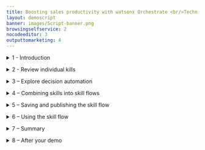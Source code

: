 ```yaml
---
title: Boosting sales productivity with watsonx Orchestrate <br/>Technical Sales Level 3 demo
layout: demoscript
banner: images/Script-banner.png
browsingselfservice: 2
nocodeeditor: 3
outputtomarketing: 4
---
```


<span id="top"></span>


<inline-notification text="<strong><strong>Attention: under construction</strong> Please do not use."></inline-notification>

<details markdown="1">

<summary>1 - Introduction</summary>

This demo shows you how to present watsonx Orchestrate’s the core capabilities and its value proposition using a business scenario set in an insurance sales office. You’ll see how individual skills are used, take a brief look at decision automation, then implement an upsell process for a hypothetical insurance brokerage by combing skills together into a sequence called a skill flow.

In this hypothetical insurance brokerage, sales agents spend their time across many tasks while constantly context switching between multiple applications to do their jobs. A large part of any successful insurance seller’s time should be spent servicing existing clients, but an important part of being a great sales agent is finding new business and building pipeline.

Prior to watsonx Orchestrate, agents in this insurance office dedicated a few hours per week to sending prospecting emails for upsell and cross-sell opportunities, as well as building pipeline. To do this, a typical insurance seller would:

1.	Search the customer relationship management (CRM) system for customers that meet certain cross-sell criteria.
2.	Determine the best cross-sell products to offer each customer.
3.	Write a customized email from a template.
4.	Send the email to the selected customer.

Unfortunately, agents in this office are facing several challenges that prevent them from performing at their best:
- Effectively searching their CRM system for sales opportunities is time consuming and requires a lot of skill… skills that not everyone on the team possesses, especially new hires who need to be trained.<br/>
- Matching customer circumstances to the most optimal and competitive products is time consuming and requires expert product knowledge. The information about products, customers, and policies is spread over multiple systems and spreadsheets.<br/>
- Multiple systems and applications are used to perform customer outreach (a CRM search, Outlook, and so on). It takes time to switch between these applications to find the required information. Data is copied and pasted between applications and inevitably errors are made.<br/>
- Multiple systems and applications are used to perform customer outreach (a CRM search, Outlook, and so on). It takes time to switch between these applications to find the required information. Data is copied and pasted between applications and inevitably errors are made.<br/>
- There isn’t time to create a personalized email for each customer. Instead, sellers use templates…but they know that the emails that are produced this way are often ignored by their customers because they are not engaging.<br/>

This demo shows how the prospecting work in this scenario can be done more effectively with watsonx Orchestrate by creating a sequence of skills that perform the multiple steps of the upsell process using a skill flow. A skill flow is a sequence of skills where the inputs and outputs of individual skills are wired together to reduce data entry.

Here is what this demonstration highlights:
- First, data is extracted from a system that leverages a pre-configured search to find customers with recent life events.
- Then, these customers are matched to the most suitable and competitive products by using an AI-infused automation that represents the digitized business knowledge of a product expert.
- Finally, instead of using an email template, a built-in skill that uses the IBM Granite generative AI model is used to create a marketing email. This model is designed for the enterprise and trained on trusted enterprise data, so it can be trusted to produce content suitable for business use cases.

Let’s get started.
 
<br/>

**[Go to top](#top)**

</details>

<span id="spanID"></span>
<details markdown="1">


<summary>2 - Review individual kills </summary>

<br/>


| :--- | :--- |
| **Narration** | IBM watsonx Orchestrate comes with a catalog of out-of-the-box skills, such as Workday, Monday, Outlook, etc. Additional skills can be added to the catalog that work with existing services using OpenAPI or run on IBM Cloud Pak for Business Automation. Let’s begin by opening the catalog.|
| **Action** &nbsp; 2.0.1 | Click the **navigation hamburger** menu icon **(A)**, then select **Skill catalog (B)** from the left menu.|
| **Action** &nbsp; 2.0.2 | When the **Choose a skill set to view skill catalog** window opens, select the **Personal skills tile (A)**, then click **Go to skill catalog (B)**.|
| **Narration** | Skills are grouped by application, such as Microsoft Teams or Salesforce. New skills are added to the watsonx Orchestrate catalog with each release. <br/><br/>When an out-of-the-box skill is not available, builders can create new skills from several sources, including: <br/> 1. **Open APIs**: Skills are generated from OpenAPI specifications.<br/> 2. **Embedded Automations**: Decision and workflow skills are created by using the built-in automation builder.<br/> 3. **IBM Cloud Pak for Business Automation/RPA**: Skills are generated for automation services and robotic process automation (RPA) bots. <br/> 4. **Composite skill flows**: Individual skills are combined into a sequence.<br/><br/>OpenAPI is a specification for documenting and standardizing the design and behavior of web APIs. An OpenAPI file provides the detailed outline of how a particular API works, including its operations, endpoints, data types, request and response formats and authentication methods.<br/><br/> Oecision automations and skill flows are covered in a later section, but first you’ll see how an individual skill based on an OpenAPI performs a customer search in this fictitious insurance company used at the start of the upsell process.|


| **2.1** | **Customer search** |
| :--- | :--- |
| **Narration** |  The first task in the upsell process is to perform a predefined search against the customer system to find customers that have recent life events. This functionality is provided to users through the **Get a list of customers** skill.<br/><br/>Let’s open the chat window to run this skill.|
| **Action** &nbsp; 2.1.1 | Click the **hamburger navigation** menu icon **(A)** and select **Chat (B)** from the left menu. |
| **Action** &nbsp; 2.1.2 | CClick the **Skills** menu and select **Personal skills** if not already selected. |
| **Narration** |In watsonx Orchestrate, skills are organized into apps. Users can click on their app tiles to run the skills they contain, or they can type a phrase to run the skill, such as **Write an upsell email for my customers**.  |
| **Action** &nbsp; 2.1.3 | Click on the tile **Get a list of customers with …** tile to run the skill and fetch customers from the CRM system. |
| **Narration** | The results from this skill are shown in a table. All the listed customers have recent life events that could be used for cross-sell and upsell purposes. This skill has used a predefined search against the CRM system and provides an insurance seller with a list of potential upsell opportunities. This took just a few seconds and was done without having to use the CRM system directly or require CRM expertise. This skill is already useful as a standalone skill, but as we will soon see, combining its output with other skills can make it far more useful and powerful. |

| **2.2** | **Product upsell automation** |
| :--- | :--- |
| **Narration** | The next skill is the upsell skill. This skill uses an embedded decision automation engine to match customers to upsell and cross-sell offers. <br/><br/>This skill is run by clicking on its corresponding tile or by entering a prompt such as **“upsell”** into the chat window.|
| **Action** &nbsp; 2.2.1 | Enter **“upsell”** into the chat prompt and press **Enter** key **(A)**. Alternatively click on the tile associated with the skill **(B)**. |
| **Narration** | To use this skill, the user must enter details about a customer, such as a recent life event, their age, and any current products they have purchased. In this example, just the name is provided so that a default response is returned. |
| **Action** &nbsp; 2.2.2 | Enter a person’s name into the **name** field **(A)**, then click the **Apply** button **(B)**. |
| **Narration** | The results from the ‘Product Upsell’ automation are displayed. These results contain a product recommendation for the selected customer and were provided almost instantly. This is another huge time saving for the sales agent; but in addition to the product recommendation the results also contain a prompt that can be used by a foundation model such as IBM Granite, to generate a personalized marketing email. <br/><br/>Just like the customer search skill, the value of this skill is obvious because manual data entry is time consuming and can introduce errors… but watsonx Orchestrate can autofill this information once the skill is part of a skill flow.|

| **2.3** | **Email generation** |
| :--- | :--- |
| **Narration** | The last individual skill is **Generate an email**. This skill uses the IBM Granite foundation model to generate an email based on a prompt. <br/><br/>This skill is run by clicking on its corresponding tile or by entering a prompt such as **“generate an email”** into the chat window.|
| **Action** &nbsp; 2.3.1 | Enter **“generate an email”** into the chat prompt and press **Enter** key **(A)**. Alternatively click on the tile associated with the skill **(B)**. |
| **Action** &nbsp; 2.3.2 | Copy the **prompt** text produced by the **L3_Upsell** skill **(A)** and paste it into the **Input instruction** panel **(B)**, then click **Apply (C)**. |
| **Narration** | Content generation will take approximately 30 seconds. IBM watsonx Granite is used to generate the email body. This model is trained on trusted enterprise data, with additional layers of protection, so you can be certain it will not produce harmful or inappropriate content.|

<br/>

**[Go to top](#top)**

</details>

<span id="spanID"></span>
<details markdown="1">

<summary>3 – Explore decision automation </summary>

<br/>

| :--- | :--- |
| **Narration** |The ‘L3_Upsell’ automation skill represents the digitized knowledge of a product expert and matches customers to upsell and cross-sell offers. It does this using prescriptive AI, where the decision-making process used by an expert has been transformed into a decision model. Within the decision model, the product upsell logic is represented in natural language and decision tables that ensures that the logic remains clear and simple to non-technical users. Furthermore, the no-code tools in watsonx Orchestrate Automation Builder enable non-technical users to create, test and maintain the decision logic to adapt to changing circumstances. <br><br/>Let’s see how this skill’s business logic is managed with watsonx Orchestrates’ Automation Builder.|
| **Action** &nbsp; 3.1 | Click the **hamburger navigation** menu icon **(A)**, then select **Automations (B)** from the left menu. |
| **Action** &nbsp; 3.2 | Enter the unique reference **“XXddmmyy”** that corresponds to your decision model in the **search** field **(A)** and press **Enter**, then click on the tile that corresponds to your automation **(B)**. |
| **Narration** | This decision model shows the structure of the decision-making process. Data feeding the model is shown at the bottom of the diagram and represented by the green input nodes. In this example, the input data is the customer record and the recent change. This data passes through intermediate decision nodes that incrementally infer new information by using business rules. The output decision node is shown with a dark blue line and produces the decision result. <br/><br/>In this example, the decision model determines the best product for the selected customer and produces a GenAI prompt along with some tuning parameters so that a generative AI model can create a marketing outreach email. <br/><br/>The decision nodes contain the business rules that perform the logic to build the prompt. The ‘Initial Instruction’ node uses the customer’s name to form the instructions that are passed to the generative model such as ‘You are an insurance salesman, write a marketing email for your customer John Collins’. The Product Recommendation node determines the most appropriate product to recommend to the customer based on their age, recent life events and existing products they hold.<br/>/<br/>The output from these intermediate decision nodes is brought together in the top node called **Upsell prompt**. This node produces the final output from the decision model based on the intermediate results. <br/><br/>Let’s take a closer look at the product recommendation logic.|
| **Action** &nbsp; 3.3 | Click the **Product recommendation** node **(A)** then select the **Logic** tab **(B)** in the **Product recommendation** section that appears on the right. |
| **Narration** | The rules that are applied in this decision node are shown on the right of this screen. Note how there is a decision table called **Product recommendation**. This table houses the main logic, a business rule to check for duplicate recommendations for products already held, and a default rule that will apply if no other product recommendations can be made.<br/><br/>Let’s take a closer look at the product recommendation decision table.|
| **Action** &nbsp; 3.4 | Click the **Product recommendation** decision table. |
| **Narration** | Decision tables are useful when many rules will share the same structure and it is helpful to view them together. In this example, every row in the table represents a rule that reasons over the customers recent change, along with their age, to determine a product recommendation. In this example, the recent change and customer age are both used as condition columns and shown on the left. The column on the right is the action column and provides the product recommendation. <br/><br/>Decision tables can contain more condition columns and multiple action columns to represent complex logic, but the logic will remain clear and maintainable. Many decision tables can work together to implement very complex logic, whilst keeping the logic clear and readable to non-technical users. <br/><br/>IBM watsonx Orchestrate’s Automation builder also includes a preview capability to test the results produced by the decision model. Clicking the Play icon in the top-right corner opens the preview window.|
| **Action** &nbsp; 3.5 | Click the **Play** icon in the top-right corner of the screen. |
| **Narration** | Run a test scenario. |
| **Action** &nbsp; 3.6 | Click the **Preview** button. |
| **Narration** | The rules are run, and the results are displayed. At the top is the final output, but below this we can also see all the intermediate results as the data passed through the decision model. By clicking the show more link, we can expand the final output and see the complete information returned from the decision. This contains the product recommendation, the GenAI prompt and the min/max tokens that control the content length. |
| **Action** &nbsp; 3.7 | Click the **Show more** button. |
| **Narration** | Many test scenarios can be created, these are run by selecting them and pressing preview. |
| **Action** &nbsp; 3.8 | Click the drop-down arrow **(A)** in the **Test data** section and select another scenario, then click the **Preview** button **(B)**. |
| **Narration** | Once the business logic is ready, it is deployed as a skill that can be invoked from the chat window directly, or it can be combined with other skills in a skill flow. |

<br/>

**[Go to top](#top)**

</details>

<span id="spanID"></span>
<details markdown="1">

<summary>4 – Combining skills into skill flows </summary>

<br/>


| :--- | :--- |
| **Narration** | Individual skills can be useful when used in isolation, but greater value can be unlocked when they are combined into skill flows.  |
| **Action** &nbsp; 4.1 | Click the **hamburger navigation** menu icon **(A)** and select **Skills and apps (B)** from the left menu. |
| **Narration** | IBM watsonx Orchestrate provides access to a broad range of skills that help users perform their daily tasks. It comes with a collection of out-of-the-box, ready-to-use skills that range from working with productivity tools to providing deep analytical insights. <br/><br/>IBM watsonx Orchestrate developers, called ‘Builders,’ can create customized skills like the customer search and product upsell skills described earlier. As individual skills they are useful on their own, but combining them together can save an insurance sellers time, avoid errors, and produce better results. <br/><br/>Skill flows connect multiple skills together by using a low-code flow editor. In this example, a skill flow is created to combine the customer search skill with the product upsell decision and then generate a marketing email for a selected customer. |
| **Action** &nbsp; 4.2 | Click on **Add skills (A)**, then select **Create a skill flow (B)**. |
| **Narration** |The skill flow requires a unique name. |
| **Action** &nbsp; 4.3 | Click the **Pencil** icon **(A)** and when the **Edit Skill flow details** section opens on the right, enter a name for the skill flow using the template Upsell **XXddmmyy (B)**. Now click the **Save** button **(C)**. |
| **Action** &nbsp; 4.4 | Click the **+** icon. <br/><br/> Note: You are using a shared demo tenant. Use the unique reference added to your skill names to find them in the catalog. It’s a good idea to keep this reference in your clipboard history so it can be pasted into the skill search panel. |
| **Narration** | On demo tenants a unique reference is used to locate the demo skills in the catalog. (This is only necessary on demo tenants, ordinarily these skills would be found by using just their name.) |
| **Action** &nbsp; 4.5 | Enter the unique reference for your skills (**XXddmmyy**) into the **filter** panel and press **Enter** to filter the results. |
| **Narration** | The first skill we need performs a customer search and it’s contained in the **CRM** tile. <br/><br/>Note: This skill collection contains one skills; Get Customers with recent life events … that performs the customer search. |
| **Action** &nbsp; 4.6 | Click the **CRM** tile. <br/><br/>Note: This skill collection contains one skills; Get Customers with recent life events … that performs the customer search.|
| **Action** &nbsp; 4.7 | Click **Add Skill** within the **Get Customers with recent life events …** tile.|
| **Narration** | Add the next skill by clicking the **Plus** icon again, searching with the unique reference, then adding the skill. |
| **Action** &nbsp; 4.8 | Click the **+** icon to the left of the end node. |
| **Action** &nbsp; 4.9 | Enter the unique identifier for your skills (**XXddmmyy**) and press **Enter** to filter the results. |
| **Action** &nbsp; 4.10| Click on the **L3_Upsell** tile with the unique reference you used. |
| **Action** &nbsp; 4.11 | On the **L3_Upsell_XXddmmyy** tile, click **Add skill**. |
| **Narration** |Add the third skill by clicking the **Plus** icon again. |
| **Action** &nbsp; 4.12 | Click the **+** icon to the left of the end node. |
| **Action** &nbsp; 4.13 | Enter **“watsonx”** into the **Search** field and press **Enter** to filter the results.|
| **Action** &nbsp; 4.14| Click the **watsonx.ai** collection tile. |
| **Action** &nbsp; 4.15 | Click **Add Skill** within the **Generate an email** tile. |
| **Narration** |In this demo, an input form is used instead of one of the built-in email skills. This is done to avoid some additional setup, but from the user’s perspective the results are the same. The input form contains the same fields as the built-in email skill and allow us to map the various skill outputs together to build the final output. |
| **Action** &nbsp; 4.16 | Click the + icon to the left of the end node.|
| **Action** &nbsp; 4.17 | Type **“forms”** and press **Enter** to filter the results **(A)**, click **Custom forms (B)**. |
| **Action** &nbsp; 4.18 | Click **Add skill** within the **Input form** tile.<br/><br/>Note: Your skill flow should now resemble the following example and have four skills.|
| **Narration** | Each skill can have one or more inputs and outputs. The skill flow editor allows builders to easily map the output from one skill into another. The first skill in this skill flow (**Get a list of customers with recent life events**) doesn’t require any configuration. But, the **L3_Upsell** skill needs to be configured to map the output from the **Get a list of customers** skill into its appropriate inputs. |
| **Action** &nbsp; 4.19 | Configure the input form for **L3_Upsell_XXddmmyy** skill by performing the following steps: <br/>A. Select the **L3_Upsell_XXddmmyy** tile.<br/>B. Click **Input** to select the input form.<br/>C. Turn on the **Hide this input form from the user** option.|
| **Narration** | Now the data can be mapped, starting with the customer’s age. |
| **Action** &nbsp; 4.20 | Map the customer age input field of the skill by performing the following steps:<br/>A. Click the field **theCustomer.age**.<br/>B. Select **Get a list of customers with recent life events** from the available mappings.|
| **Action** &nbsp; 4.21 | Scroll down and select **age**. |
| **Narration** |Mapping data can be done manually, but in some cases it’s easier to let the skill flow editor generate mapping suggestions for you. |
| **Action** &nbsp; 4.22 | Click **Generate mapping suggestions**.|
| **Narration** | Not all mappings can be generated. Later in the skill flow there will be multiple options, and as such, manual mapping will be required.  |
| **Action** &nbsp; 4.23 | Map the remaining field. Scroll down and click **theCustomer.listOfCurrentProducts (A)**, then select **Get a list of customers with recent life events (B)**. |
| **Action** &nbsp; 4.24 | Select **current_products** from the list of available mappings.|
| **Narration** | The for the L3_Upsell skill output form requires no configuration, but typically this output would be hidden as the user doesn’t need to see or edit the results. It will be left visible in this demo so that when the skill flow runs the output will be available for review.<br/><br/>The **Generate an email** skill creates the email body from the prompt received from the **L3_Upsell** decision skill.  |
| **Action** &nbsp; 4.25 | Configure the input form for **Generate an email** by performing the following steps: <br/>A. Select the **Generate an email** tile in the skill flow.<br/>B. Select the **Input** tab.|
| **Action** &nbsp; 4.26 | Map the **Input instruction** field by performing the following steps:<br/>A. Click on the **Input instruction** field.<br/>B. From **Available Mappings Skills** select the **L3_Upsell_XXddmmyy** skill.<br/><br/>C. Select **prompt**.|
| **Narration** | The **Generate an email** output form can be hidden as the output will be available to view in the next skill. |
| **Action** &nbsp; 4.27 | Configure the **Generate an email** output form by performing the following steps: <br/>A. Click the **Generate an email** tile.<br/>B. Select the **Output** tab to select the output form.<br/>C. Turn on the **Hide this input form from the user** option.|
| **Narration** | Following email content generation, an input form will be used to display the output and allow the sales agent to check the output for accuracy. The agent can also make any modifications before the response is sent to their customer. <br/><br/>The form is built by repeatedly adding input fields. |
| **Action** &nbsp; 4.28| Configure the input form by performing the following steps: <bt/>A. Select the Input form tile from the skill flow at the top of the screen.<br/>B. Enter a title for the form in the Form title field, for example “Send email”.<br/><br/>C. Click Add input field.<br/>D. Select the Single line text radio button under the Add input field section that appears on the right side of the screen.><br/>E. Click the Next button.<br/><br/>F. Enter the value “To” into the Display text field in the Add input field section on the right side of the screen.<br/>G. Click the Apply button.<br/><br/>H. Repeat steps C through G to create a Subject field.<br/>I.   Click Add input field.<br/>J.  Select the Paragraph text radio button in the Add input field section on the right side of the screen.<br/>K. Click the Next button.<br/><br/>L.   Enter the value “Email body” into the Display text field.<br/>M. Click the Apply button.<br/><br/>Note: Your form should now resemble the example below with To, Subject and Email body fields.|
| **Narration** | To complete the form the mappings must be added. |
| **Action** &nbsp; 4.29 | Configure the mappings for the input form by performing the following steps:><br/>A. Click the To field.><br/>B. From Available Mappings, select Get a list of customers with recent life events XXddmmyy.<br/><br/>C. Select the email mapping.<br/><br/>D. Hover over the Subject field and click the corresponding Pencil icon when it appears.<br/><br/>E. Under Subject, enter a default value, “Your insurance”.<br/><br/>F. Scroll down and click on the Email body field.><br/>G. In the Available mappings section, select Generate an email.<br/><br/>H. Select generates_text.|
| **Narration** | This completes the skill flow creation. In the next section, you will save this skill flow and then publish it, so it is available for use by any seller at the insurance company.  |


**[Go to top](#top)**

</details>

<span id="spanID"></span>
<details markdown="1">

<summary>5 – Saving and publishing the skill flow </summary>

<br/>

| :--- | :--- |
| **Narration** | Before the new skill flow can be used, it must be enhanced and published. Enhancement allows you to fine-tune how the skill is presented and train the conversational interface to recognize when the skill should be used. |
| **Action** &nbsp; 5.1 | A. Scroll to the top of the page and click on the Actions button drop down.<br/>B. Select **Save** or **Save as draft**.|
| **Narration** |Multiple phrases can be entered to train the conversational interface. In a real project, several alternative phrases would be used to train the AI to ensure the skill is activated. <br/><br/>Before the skill flow can be run, it must be added from the catalog into your personal skill set. |
| **Action** &nbsp; 5.2 | Click the hamburger navigation menu icon (A) and click Skills catalog (B) from the left menu.Click the hamburger navigation menu icon (A) and click Skills catalog (B) from the left menu.|

<br/>

**[Go to top](#top)**

</details>

<span id="spanID"></span>
<details markdown="1">

<summary>6 – Using the skill flow </summary>

<br/>

| :--- | :--- |
| **Narration** | Before you run the new skill flow let’s summarize what you’ve seen so far:<br/>- Individual skills performing useful but isolated functions, such as customer search and product upsell.<br/>- A brief look into decision automation, and how business logic can be represented with a decision model. <br/>- Implemented a simple workflow using skill flows to connect skills together.<br/><br/>The skill flow is complete and published for sales agents to use.  Now let’s assume the persona of an insurance seller to see how the upsell process has been transformed with watsonx Orchestrate.|
| **Action** &nbsp; 6.1 |Open the Chat window (if not already open) by clicking the hamburger navigation menu icon (A) and select Chat (B) from the left menu. |
| **Action** &nbsp; 6.2 | Perform the following steps:<br/>A. Type the command “write an upsell email to my customers”.<br/>B. Click the Send arrow.<br/><br/>Note: You can also click the skill tile that corresponds to the skill flow you created to invoke this skill.|
| **Narration** | IBM watsonx Orchestrate runs the skill flow, retrieving a list of customers with recent life events. The retrieved customer data is neatly displayed in a table within the chat interface.<br/><br/>The agent reviews the list of customers and pursues a cross-sell opportunity with Janet Thomas, who has recently turned 64, as depicted in the Recent Change field.|
| **Action** &nbsp; 6.3 | Select the radio button associated with Janet Thomas (A) from the table. |
| **Narration** | Next, the agent needs to determine which products to recommend for Janet based on her circumstances and recent life event.<br/><br/>The customer details from the CRM system are automatically submitted into watsonx Orchestrate’s built-in decision engine and the upsell recommendations are displayed. Behind the scenes, the decision engine applies business logic that considers many different attributes specific to this customer (Janet Thomas), such as age, life event, and current coverage to determine the best product that the insurance agent should suggest to this customer.|
| **Action** &nbsp; 6.4 | Click the Apply button. |
| **Action** &nbsp; 6.5 | Two skills have run in quick succession, scroll back so that the upsell decision output is displayed. |
| **Narration** | In this case, the decision engine recommended the Silver Travel Insurance Plan, and based on this, it has also created a prompt for a generative AI model to create the marketing upsell email. |
| **Action** &nbsp; 6.6 | Review the prompt then scroll to the bottom of the chat window to review the input for the generative AI model.|
| **Action** &nbsp; 6.7 |Perform the following steps:<br/><br/>A. Review the prompt created for the customer (Janet Thomas).<br/>B. Click the Apply button.|
| **Narration** | The response created for the customer (Janet Thomas) is returned and displayed. The customer email address, subject and email body are pre-filled, allowing the user to review the generated content for accuracy and add any further information to ensure the proposal is relevant to the customer. |
| **Action** &nbsp; 6.8 | Review the generated email. |


<br/>

**[Go to top](#top)**

</details>

<span id="spanID"></span>
<details markdown="1">

<summary>7 – Summary </summary>

<br/>

Using an upsell/cross-sell example, this lab showed how watsonx Orchestrate provides a conversational interface for insurance sales agents to perform daily repetitive tasks and reduce the time it takes to complete common business tasks, such as searching through CRM reports for sales opportunities.

A pre-configured CRM search saved time and helped agents find upsell opportunities. Product expertise was used to create a watsonx Orchestrate automation that provides optimal product recommendations based on client circumstances. It then combined these recommendations with client details into a prompt that was submitted into an IBM generative AI model. The result was a client proposal derived from accurate client data, expert product knowledge and a trusted foundation model trained on enterprise data, ready for the agent for review.

By providing a catalog of skills, watsonx Orchestrate eliminated the need for this insurance agent to manually move data and context switch between different back-end applications. IBM watsonx Orchestrate streamlined this agent’s work by sequencing a series of skills within a skill flow, boosting their productivity, reducing errors, and enabling them to focus on higher value work.



<br/>

**[Go to top](#top)**

</details>

<span id="spanID"></span>
<details markdown="1">

<summary>8 – After your demo </summary>

<br/>

The watsonx Orchestrate environment used for the demo is shared by many users. After completing your demo, it is important to take a few minutes to remove any skills or automations you created during the demo. 
1. Click the hamburger navigation menu icon (A), then click on Skills and apps (B) from the left menu.
2. Select Skills (A), enter your unique reference, then press Enter (B). After completing this demo there should be three skills. Click the ellipsis (three vertical dots) in the right-hand column for each skill (C) and select Delete this skill (D). Take care to ensure you are only deleting your skills.
3. Click the hamburger navigation menu icon (A), then click on Automations (B) from the left menu.
4. Enter your skill reference in the search panel and press Enter (A). Click the ellipsis (three vertical dots) (B) and select Delete (C).

<br/>

**[Go to top](#top)**

</details>
